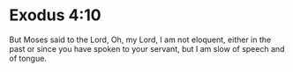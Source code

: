 # Exodus 4:10

But Moses said to the Lord, Oh, my Lord, I am not eloquent, either in the past or since you have spoken to your servant, but I am slow of speech and of tongue.
